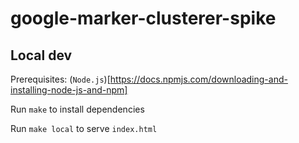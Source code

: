 # google-marker-clusterer-spike

## Local dev

Prerequisites: (`Node.js`)[https://docs.npmjs.com/downloading-and-installing-node-js-and-npm]

Run `make` to install dependencies

Run `make local` to serve `index.html`
